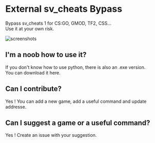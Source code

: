 # External sv_cheats Bypass
Bypass sv_cheats 1 for CS:GO, GMOD, TF2, CSS...  
Use it at your own risk.

![screenshots](https://media.discordapp.net/attachments/706932420615864332/1100439553292124243/image.png?width=1164&height=594)

## I'm a noob how to use it?  
If you don't know how to use python, there is also an .exe version.  
You can download it here.

## Can I contribute?  
Yes ! You can add a new game, add a useful command and update addresse.

## Can I suggest a game or a useful command?  
Yes ! Create an issue with your suggestion.
